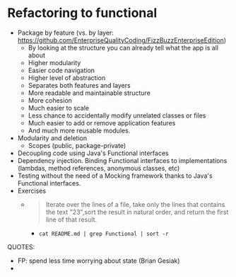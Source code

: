 # Refactoring to functional
 
- Package by feature (vs. by layer: https://github.com/EnterpriseQualityCoding/FizzBuzzEnterpriseEdition)
  - By looking at the structure you can already tell what the app is all about
  - Higher modularity
  - Easier code navigation
  - Higher level of abstraction
  - Separates both features and layers
  - More readable and maintainable structure
  - More cohesion
  - Much easier to scale
  - Less chance to accidentally modify unrelated classes or files
  - Much easier to add or remove application features
  - And much more reusable modules.
- Modularity and deletion
  - Scopes (public, package-private)
- Decoupling code using Java's Functional interfaces
- Dependency injection. Binding Functional interfaces to implementations (lambdas, method references, anonymous classes, etc)
- Testing without the need of a Mocking framework thanks to Java's Functional interfaces.
- Exercises
  - > Iterate over the lines of a file, take only the lines that contains the text "23",sort the result in natural order, and return the first line of that result.
    - `cat README.md | grep Functional | sort -r`


QUOTES:

- FP: spend less time worrying about state (Brian Gesiak)
- 
